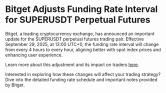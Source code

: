 # Bitget Adjusts Funding Rate Interval for SUPERUSDT Perpetual Futures

Bitget, a leading cryptocurrency exchange, has announced an important update for the SUPERUSDT perpetual futures trading pair. Effective September 29, 2025, at 13:00 UTC+0, the funding rate interval will change from every 4 hours to every hour, aligning better with spot index prices and enhancing user experience.

Learn more about this adjustment and its impact on traders [here](https://chain-base.xyz/bitget-adjusts-funding-rate-interval-for-superusdt-perpetual-futures).

Interested in exploring how these changes will affect your trading strategy? Dive into the detailed funding rate schedule and important notes provided by Bitget.